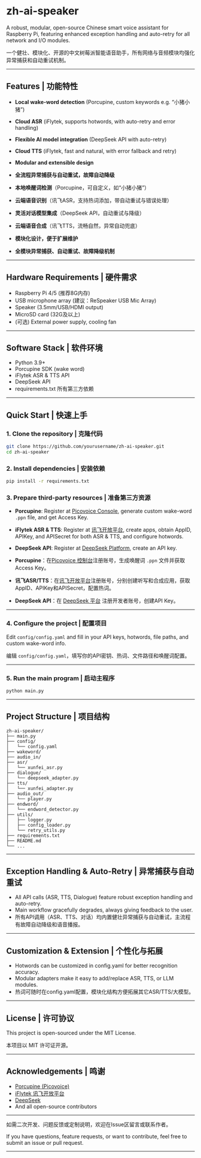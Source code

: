 # zh-ai-speaker

A robust, modular, open-source Chinese smart voice assistant for Raspberry Pi, featuring enhanced exception handling and auto-retry for all network and I/O modules.

一个健壮、模块化、开源的中文树莓派智能语音助手，所有网络与音频模块均强化异常捕获和自动重试机制。

---

## Features | 功能特性

* **Local wake-word detection** (Porcupine, custom keywords e.g. “小猪小猪”)

* **Cloud ASR** (iFlytek, supports hotwords, with auto-retry and error handling)

* **Flexible AI model integration** (DeepSeek API with auto-retry)

* **Cloud TTS** (iFlytek, fast and natural, with error fallback and retry)

* **Modular and extensible design**

* **全流程异常捕获与自动重试，故障自动降级**

* **本地唤醒词检测**（Porcupine，可自定义，如“小猪小猪”）

* **云端语音识别**（讯飞ASR，支持热词添加，带自动重试与错误处理）

* **灵活对话模型集成**（DeepSeek API，自动重试与降级）

* **云端语音合成**（讯飞TTS，流畅自然，异常自动兜底）

* **模块化设计，便于扩展维护**

* **全模块异常捕获、自动重试、故障降级机制**

---

## Hardware Requirements | 硬件需求

* Raspberry Pi 4/5 (推荐8G内存)
* USB microphone array (建议：ReSpeaker USB Mic Array)
* Speaker (3.5mm/USB/HDMI output)
* MicroSD card (32G及以上)
* (可选) External power supply, cooling fan

---

## Software Stack | 软件环境

* Python 3.9+
* Porcupine SDK (wake word)
* iFlytek ASR & TTS API
* DeepSeek API
* requirements.txt 所有第三方依赖

---

## Quick Start | 快速上手

### 1. Clone the repository | 克隆代码

```bash
git clone https://github.com/yourusername/zh-ai-speaker.git
cd zh-ai-speaker
```

### 2. Install dependencies | 安装依赖

```bash
pip install -r requirements.txt
```

### 3. Prepare third-party resources | 准备第三方资源

* **Porcupine**: Register at [Picovoice Console](https://console.picovoice.ai/), generate custom wake-word `.ppn` file, and get Access Key.

* **iFlytek ASR & TTS**: Register at [讯飞开放平台](https://www.xfyun.cn/), create apps, obtain AppID, APIKey, and APISecret for both ASR & TTS, and configure hotwords.

* **DeepSeek API**: Register at [DeepSeek Platform](https://platform.deepseek.com/), create an API key.

* **Porcupine**：在[Picovoice 控制台](https://console.picovoice.ai/)注册账号，生成唤醒词 `.ppn` 文件并获取 Access Key。

* **讯飞ASR/TTS**：在[讯飞开放平台](https://www.xfyun.cn/)注册账号，分别创建听写和合成应用，获取AppID、APIKey和APISecret，配置热词。

* **DeepSeek API**：在 [DeepSeek 平台](https://platform.deepseek.com/) 注册开发者账号，创建API Key。

---

### 4. Configure the project | 配置项目

Edit `config/config.yaml` and fill in your API keys, hotwords, file paths, and custom wake-word info.

编辑 `config/config.yaml`，填写你的API密钥、热词、文件路径和唤醒词配置。

---

### 5. Run the main program | 启动主程序

```bash
python main.py
```

---

## Project Structure | 项目结构

```
zh-ai-speaker/
├── main.py
├── config/
│   └── config.yaml
├── wakeword/
├── audio_in/
├── asr/
│   └── xunfei_asr.py
├── dialogue/
│   └── deepseek_adapter.py
├── tts/
│   └── xunfei_adapter.py
├── audio_out/
│   └── player.py
├── endword/
│   └── endword_detector.py
├── utils/
│   ├── logger.py
│   ├── config_loader.py
│   └── retry_utils.py
├── requirements.txt
├── README.md
└── ...
```

---

## Exception Handling & Auto-Retry | 异常捕获与自动重试

* All API calls (ASR, TTS, Dialogue) feature robust exception handling and auto-retry.
* Main workflow gracefully degrades, always giving feedback to the user.
* 所有API调用（ASR、TTS、对话）均内置健壮异常捕获与自动重试，主流程有故障自动降级和语音播报。

---

## Customization & Extension | 个性化与拓展

* Hotwords can be customized in config.yaml for better recognition accuracy.
* Modular adapters make it easy to add/replace ASR, TTS, or LLM modules.
* 热词可随时在config.yaml配置，模块化结构方便拓展其它ASR/TTS/大模型。

---

## License | 许可协议

This project is open-sourced under the MIT License.

本项目以 MIT 许可证开源。

---

## Acknowledgements | 鸣谢

* [Porcupine (Picovoice)](https://picovoice.ai/)
* [iFlytek 讯飞开放平台](https://www.xfyun.cn/)
* [DeepSeek](https://platform.deepseek.com/)
* And all open-source contributors

---

如需二次开发、问题反馈或定制说明，欢迎在Issue区留言或联系作者。

If you have questions, feature requests, or want to contribute, feel free to submit an issue or pull request.

---

